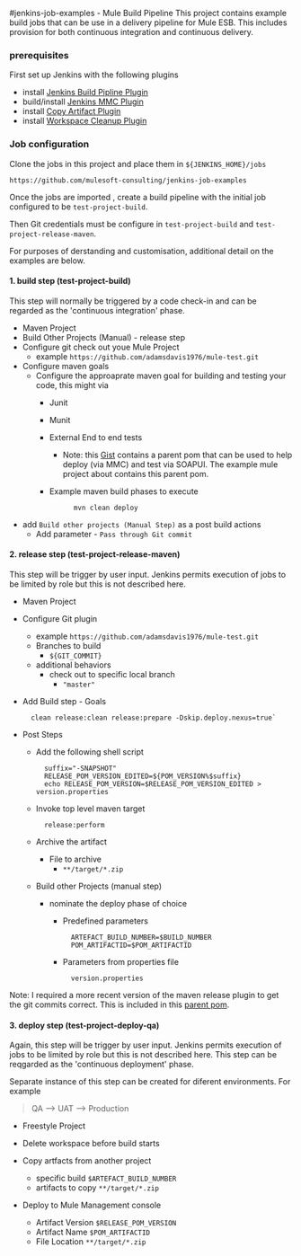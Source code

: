 #jenkins-job-examples - Mule Build Pipeline
This project contains example build jobs that can be use in a delivery pipeline for Mule ESB. This includes provision for both continuous integration and continuous delivery. 

### prerequisites
First set up Jenkins with the following plugins
 
* install [Jenkins Build Pipline Plugin](https://wiki.jenkins-ci.org/display/JENKINS/Build+Pipeline+Plugin)
* build/install [Jenkins MMC Plugin](https://github.com/adamsdavis1976/jenkins-mmc-plugin)
* install [Copy Artifact Plugin](https://wiki.jenkins-ci.org/display/JENKINS/Copy+Artifact+Plugin)
* install [Workspace Cleanup Plugin](https://wiki.jenkins-ci.org/display/JENKINS/Workspace+Cleanup+Plugin)

### Job configuration 
Clone the jobs in this project and place them in `${JENKINS_HOME}/jobs`

	https://github.com/mulesoft-consulting/jenkins-job-examples

Once the jobs are imported , create a build pipeline with the initial job configured to be `test-project-build`. 

Then Git credentials must be configure in `test-project-build` and `test-project-release-maven`. 

For purposes of derstanding and customisation, additional detail on the examples are below.  

#### 1. build step (test-project-build)
This step will normally be triggered by a code check-in and can be regarded as the 'continuous integration' phase.

* Maven Project
* Build Other Projects (Manual) - release step
* Configure git check out youe Mule Project
	* example  `https://github.com/adamsdavis1976/mule-test.git`
* Configure maven goals 
	*  Configure the approaprate maven goal for building and testing your code, this might via  
		* Junit 
		* Munit 
		* External End to end tests 
			* Note:  this [Gist](https://gist.github.com/adamsdavis1976/4bcb4e16f78d837139c8) contains a parent pom that can be used to help deploy (via MMC) and test via SOAPUI. The example mule project about contains this parent pom.   
		* Example maven build phases to execute 
			
					mvn clean deploy 
			
* add `Build other projects (Manual Step)` as a post build actions 
	* Add parameter - `Pass through Git commit` 

#### 2. release step (test-project-release-maven)
This step will be trigger by user input. Jenkins permits execution of jobs to be limited by role but this is not described here. 

* Maven Project 
* Configure Git plugin 
	* example `https://github.com/adamsdavis1976/mule-test.git`
	* Branches to build
		* `${GIT_COMMIT}`
	* additional behaviors 
		* check out to specific local branch 
			* `"master"`
* Add Build step - Goals 
	
		clean release:clean release:prepare -Dskip.deploy.nexus=true`
	
* Post Steps
	* Add the following shell script

			suffix="-SNAPSHOT"
			RELEASE_POM_VERSION_EDITED=${POM_VERSION%$suffix}
			echo RELEASE_POM_VERSION=$RELEASE_POM_VERSION_EDITED > version.properties 

	* Invoke top level maven target 
			
			release:perform
	
	* Archive the artifact
		* File to archive 
			* `**/target/*.zip`
			
	* Build other Projects (manual step) 
		* nominate the deploy phase of choice
			* Predefined parameters
		
					ARTEFACT_BUILD_NUMBER=$BUILD_NUMBER
					POM_ARTIFACTID=$POM_ARTIFACTID
					
			* Parameters from properties file 
			
					version.properties

Note: I required a more recent version of the maven release plugin to get the git commits correct. This is included in this [parent pom](https://gist.github.com/adamsdavis1976/4bcb4e16f78d837139c8).

#### 3. deploy step (test-project-deploy-qa)
Again, this step will be trigger by user input. Jenkins permits execution of jobs to be limited by role but this is not described here. This step can be reqgarded as the 'continuous deployment' phase. 

Separate instance of this step can be created for diferent environments. For example 

>QA --> UAT --> Production

* Freestyle Project
* Delete workspace before build starts
* Copy artfacts from another project
	* specific build `$ARTEFACT_BUILD_NUMBER`
	* artifacts to copy `**/target/*.zip`
	
* Deploy to Mule Management console 
	* Artifact Version 
		`$RELEASE_POM_VERSION`
	* Artifact Name
		`$POM_ARTIFACTID`
	* File Location
		`**/target/*.zip`


	
	
